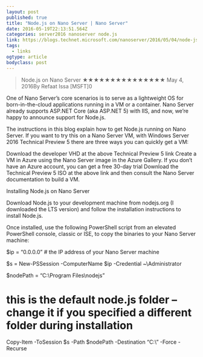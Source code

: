 ```yaml
---
layout: post 
published: true 
title: "Node.js on Nano Server | Nano Server" 
date: 2016-05-19T22:13:51.564Z 
categories: server2016 nanoserver node.js
link: https://blogs.technet.microsoft.com/nanoserver/2016/05/04/node-js-on-nano-server/ 
tags:
  - links
ogtype: article 
bodyclass: post 
---
```


> Node.js on Nano Server
★★★★★★★★★★★★★★★
May 4, 2016By Refaat Issa [MSFT]0

One of Nano Server’s core scenarios is to serve as a lightweight OS for born-in-the-cloud applications running in a VM or a container. Nano Server already supports ASP.NET Core (aka ASP.NET 5) with IIS, and now, we’re happy to announce support for Node.js.

The instructions in this blog explain how to get Node.js running on Nano Server. If you want to try this on a Nano Server VM, with Windows Server 2016 Technical Preview 5 there are three ways you can quickly get a VM:

Download the developer VHD at the above Technical Preview 5 link
Create a VM in Azure using the Nano Server image in the Azure Gallery. If you don’t have an Azure account, you can get a free 30-day trial
Download the Technical Preview 5 ISO at the above link and then consult the Nano Server documentation to build a VM.
 

Installing Node.js on Nano Server

Download Node.js to your development machine from nodejs.org (I downloaded the LTS version) and follow the installation instructions to install Node.js.

Once installed, use the following PowerShell script from an elevated PowerShell console, classic or ISE, to copy the binaries to your Nano Server machine:

$ip = “0.0.0.0” # the IP address of your Nano Server machine

$s = New-PSSession -ComputerName $ip -Credential ~\Administrator

$nodePath = “C:\Program Files\nodejs”

# this is the default node.js folder – change it if you specified a different folder during installation

Copy-Item -ToSession $s -Path $nodePath -Destination “C:\” -Force -Recurse

 